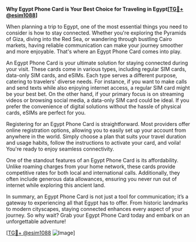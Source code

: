 **Why Egypt Phone Card is Your Best Choice for Traveling in Egypt[[TG💪+ @esim1088](https://t.me/s/esim1088)]**

When planning a trip to Egypt, one of the most essential things you need to consider is how to stay connected. Whether you're exploring the Pyramids of Giza, diving into the Red Sea, or wandering through bustling Cairo markets, having reliable communication can make your journey smoother and more enjoyable. That's where an Egypt Phone Card comes into play.

An Egypt Phone Card is your ultimate solution for staying connected during your visit. These cards come in various types, including regular SIM cards, data-only SIM cards, and eSIMs. Each type serves a different purpose, catering to travelers' diverse needs. For instance, if you want to make calls and send texts while also enjoying internet access, a regular SIM card might be your best bet. On the other hand, if your primary focus is on streaming videos or browsing social media, a data-only SIM card could be ideal. If you prefer the convenience of digital solutions without the hassle of physical cards, eSIMs are perfect for you.

Registering for an Egypt Phone Card is straightforward. Most providers offer online registration options, allowing you to easily set up your account from anywhere in the world. Simply choose a plan that suits your travel duration and usage habits, follow the instructions to activate your card, and voila! You're ready to enjoy seamless connectivity.

One of the standout features of an Egypt Phone Card is its affordability. Unlike roaming charges from your home network, these cards provide competitive rates for both local and international calls. Additionally, they often include generous data allowances, ensuring you never run out of internet while exploring this ancient land.

In summary, an Egypt Phone Card is not just a tool for communication; it’s a gateway to experiencing all that Egypt has to offer. From historic landmarks to modern cityscapes, staying connected enhances every aspect of your journey. So why wait? Grab your Egypt Phone Card today and embark on an unforgettable adventure!

[[TG💪+ @esim1088](https://t.me/s/esim1088) ![Image](https://i.postimg.cc/Y0z9fWf4/image.png)]